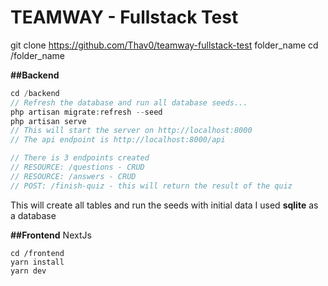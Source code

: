 # TEAMWAY - Fullstack Test

git clone https://github.com/Thav0/teamway-fullstack-test folder_name
cd /folder_name

**##Backend**

```php
cd /backend
// Refresh the database and run all database seeds...
php artisan migrate:refresh --seed
php artisan serve
// This will start the server on http://localhost:8000
// The api endpoint is http://localhost:8000/api

// There is 3 endpoints created
// RESOURCE: /questions - CRUD
// RESOURCE: /answers - CRUD
// POST: /finish-quiz - this will return the result of the quiz
```

This will create all tables and run the seeds with initial data
I used **sqlite** as a database

**##Frontend**
NextJs

```
cd /frontend
yarn install
yarn dev
```
